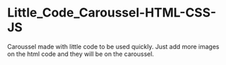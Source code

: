 # Little_Code_Caroussel-HTML-CSS-JS
Caroussel made with little code to be used quickly. Just add more images on the html code and they will be on the caroussel.
